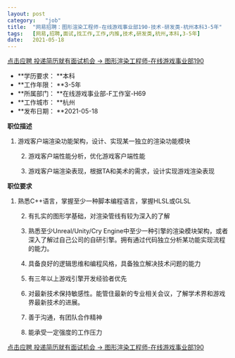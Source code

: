 ```yaml
---
layout:	post
category:	"job"
title:	"网易招聘：图形渲染工程师-在线游戏事业部190-技术-研发类-杭州本科3-5年"
tags:	[网易,招聘,面试,找工作,工作,内推,技术,研发类,杭州,本科,3-5年]
date:	2021-05-18
---
```


[点击应聘 投递简历就有面试机会 ->  图形渲染工程师-在线游戏事业部190](http://mobile.bole.netease.com/bole/boleDetail?id=18455&employeeId=346f03c3cda5f04c&key=all)



- **学历要求： **本科
- **工作年限： **3-5年
- **所属部门： **在线游戏事业部-F工作室-H69
- **工作城市： **杭州
- **发布日期： **2021-05-18



**职位描述**

1. 游戏客户端渲染功能架构，设计、实现某一独立的渲染功能模块

	2. 游戏客户端性能分析，优化游戏客户端性能

	3. 游戏客户端渲染表现，根据TA和美术的需求，设计实现游戏渲染表现



**职位要求**

1. 熟悉C++语言，掌握至少一种脚本编程语言，掌握HLSL或GLSL

	2. 有扎实的图形学基础，对渲染管线有较为深入的了解

	3. 熟悉至少Unreal/Unity/Cry Engine中至少一种引擎的渲染模块架构，或者深入了解过自己公司的自研引擎。拥有通过代码独立分析某功能实现流程的能力。

	4. 具备良好的逻辑思维和编程风格，具备独立解决技术问题的能力

	5. 有三年以上游戏引擎开发经验者优先

	6. 对最新技术保持敏感性。能管住最新的专业相关会议，了解学术界和游戏界最新技术的进展。

	7. 善于沟通，有团队合作精神

	8. 能承受一定强度的工作压力



[点击应聘 投递简历就有面试机会 ->  图形渲染工程师-在线游戏事业部190](http://mobile.bole.netease.com/bole/boleDetail?id=18455&employeeId=346f03c3cda5f04c&key=all)